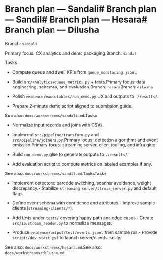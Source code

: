 # Branch plan — Sandali# Branch plan — Sandil# Branch plan — Hesara# Branch plan — Dilusha



Branch: `sandali`



Primary focus: CX analytics and demo packaging.Branch: `sandil`



Tasks

- Compute queue and dwell KPIs from `queue_monitoring.jsonl`.

- Build `src/analytics/queue_metrics.py` + tests.Primary focus: data engineering, schemas, and evaluation.Branch: `hesara`Branch: `dilusha`

- Polish `evidence/executables/run_demo.py` UX and outputs to `./results/`.

- Prepare 2-minute demo script aligned to submission guide.



See also: `docs/workstreams/sandali.md`.Tasks


- Normalize input records and joins with CSVs.

- Implement `src/pipeline/transform.py` and `src/pipeline/joiners.py`.Primary focus: detection algorithms and event emission.Primary focus: streaming server, client tooling, and infra glue.

- Build `run_demo.py` glue to generate outputs to `./results/`.

- Add evaluation script to compute metrics on labeled examples if any.



See also: `docs/workstreams/sandil.md`.TasksTasks


- Implement detectors: barcode switching, scanner avoidance, weight discrepancy.- Stabilize `streaming-server/stream_server.py` and default flags.

- Define event schema with confidence and attributes.- Improve sample clients (`streaming-clients/*`).

- Add tests under `tests/` covering happy path and edge cases.- Create `src/io/stream_reader.py` to normalize messages.

- Produce `evidence/output/test/events.jsonl` from sample run.- Provide `scripts/dev_start.ps1` to launch server/clients easily.



See also: `docs/workstreams/hesara.md`.See also: `docs/workstreams/dilusha.md`.

